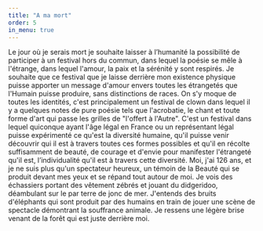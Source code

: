 ```yaml
---
title: "A ma mort"
order: 5
in_menu: true
---
```

Le jour où je serais mort je souhaite laisser à l’humanité la possibilité de participer à un festival hors du commun, dans lequel la poésie se mêle à l'étrange, dans lequel l'amour, la paix et la sérénité y sont respirés. 
Je souhaite que ce festival que je laisse derrière mon existence physique puisse apporter un message d'amour envers toutes les étrangetés que l'Humain puisse produire, sans distinctions de races. On s'y moque de toutes les identités, c'est principalement un festival de clown dans lequel il y a quelques notes de pure poésie tels que l'acrobatie, le chant et toute forme d'art qui passe les grilles de "l'offert à l'Autre".
C'est un festival dans lequel quiconque ayant l'âge légal en France ou un représentant légal puisse expérimenté ce qu'est la diversité humaine, qu'il puisse venir découvrir qui il est à travers toutes ces formes possibles et qu'il en récolte suffisamment de beauté, de courage et d'envie pour manifester l'étrangeté qu'il est, l’individualité qu'il est à travers cette diversité.
Moi, j'ai 126 ans, et je ne suis plus qu'un spectateur heureux, un témoin de la Beauté qui se produit devant mes yeux et se répand tout autour de moi.
Je vois des échassiers portant des vêtement zébrés et jouant du didgeridoo, déambulant sur le par terre de jonc de mer.
J'entends des bruits d'éléphants qui sont produit par des humains en train de jouer une scène de spectacle démontrant la souffrance animale.
Je ressens une légère brise venant de la forêt qui est juste derrière moi. 